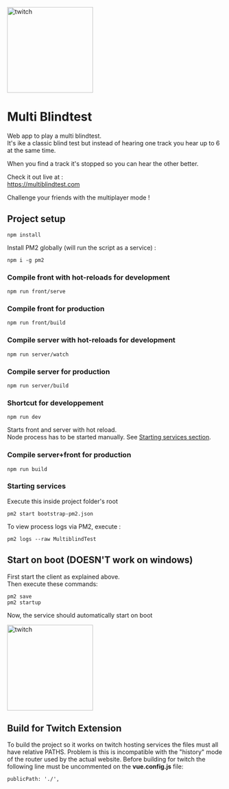 <img width="200" alt="twitch" src="https://github.com/Durss/multiblindtest/blob/master/front_src/assets/icons/home_logo_outlined.svg">

# Multi Blindtest

Web app to play a multi blindtest.\
It's ike a classic blind test but instead of hearing one track you hear up to 6 at the same time.

When you find a track it's stopped so you can hear the other better.

Check it out live at :\
https://multiblindtest.com

Challenge your friends with the multiplayer mode !



## Project setup
```
npm install
```

Install PM2 globally (will run the script as a service) :
```
npm i -g pm2
```

### Compile front with hot-reloads for development
```
npm run front/serve
```

### Compile front for production
```
npm run front/build
```

### Compile server with hot-reloads for development
```
npm run server/watch
```

### Compile server for production
```
npm run server/build
```

### Shortcut for developpement
```
npm run dev
``` 
Starts front and server with hot reload.\
Node process has to be started manually. See [Starting services section](#starting-services).

### Compile server+front for production
```
npm run build
``` 


### Starting services
Execute this inside project folder's root
```
pm2 start bootstrap-pm2.json
```

To view process logs via PM2, execute :
```
pm2 logs --raw MultiblindTest
```

## Start on boot (DOESN'T work on windows)
First start the client as explained above.  
Then execute these commands:
```
pm2 save
pm2 startup
```
Now, the service should automatically start on boot 
 
 
<img width="200" alt="twitch" src="https://github.com/Durss/multiblindtest/blob/master/front_src/assets/icons/twitch.svg">

## Build for Twitch Extension
To build the project so it works on twitch hosting services the files must all have relative PATHS.
Problem is this is incompatible with the "history" mode of the router used by the actual website.
Before building for twitch the following line must be uncommented on the **vue.config.js** file:
```
publicPath: './',
```
